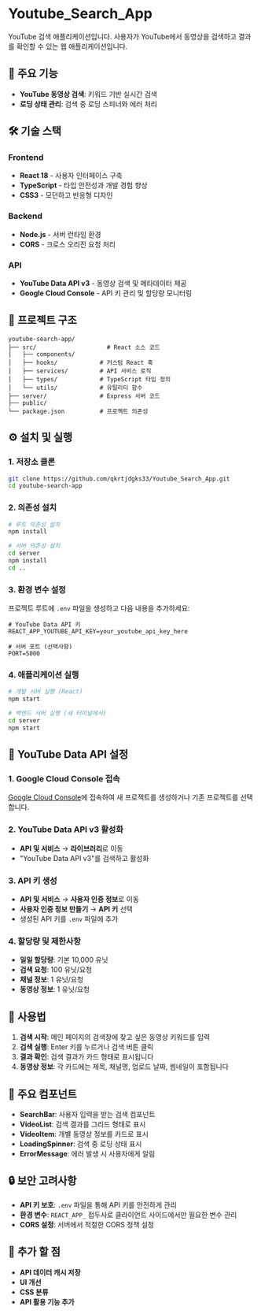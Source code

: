 # Youtube_Search_App

YouTube 검색 애플리케이션입니다. 사용자가 YouTube에서 동영상을 검색하고 결과를 확인할 수 있는 웹 애플리케이션입니다.

## 🚀 주요 기능

- **YouTube 동영상 검색**: 키워드 기반 실시간 검색
- **로딩 상태 관리**: 검색 중 로딩 스피너와 에러 처리

## 🛠️ 기술 스택

### Frontend
- **React 18** - 사용자 인터페이스 구축
- **TypeScript** - 타입 안전성과 개발 경험 향상
- **CSS3** - 모던하고 반응형 디자인

### Backend
- **Node.js** - 서버 런타임 환경
- **CORS** - 크로스 오리진 요청 처리

### API
- **YouTube Data API v3** - 동영상 검색 및 메타데이터 제공
- **Google Cloud Console** - API 키 관리 및 할당량 모니터링

## 📁 프로젝트 구조

```
youtube-search-app/
├── src/                    # React 소스 코드
│   ├── components/       
│   ├── hooks/            # 커스텀 React 훅
│   ├── services/         # API 서비스 로직
│   ├── types/            # TypeScript 타입 정의
│   └── utils/            # 유틸리티 함수
├── server/               # Express 서버 코드
├── public/               
└── package.json          # 프로젝트 의존성
```

## ⚙️ 설치 및 실행

### 1. 저장소 클론
```bash
git clone https://github.com/qkrtjdgks33/Youtube_Search_App.git
cd youtube-search-app
```

### 2. 의존성 설치
```bash
# 루트 의존성 설치
npm install

# 서버 의존성 설치
cd server
npm install
cd ..
```

### 3. 환경 변수 설정
프로젝트 루트에 `.env` 파일을 생성하고 다음 내용을 추가하세요:

```env
# YouTube Data API 키
REACT_APP_YOUTUBE_API_KEY=your_youtube_api_key_here

# 서버 포트 (선택사항)
PORT=5000
```

### 4. 애플리케이션 실행
```bash
# 개발 서버 실행 (React)
npm start

# 백엔드 서버 실행 (새 터미널에서)
cd server
npm start
```

## 🔑 YouTube Data API 설정

### 1. Google Cloud Console 접속
[Google Cloud Console](https://console.cloud.google.com/)에 접속하여 새 프로젝트를 생성하거나 기존 프로젝트를 선택합니다.

### 2. YouTube Data API v3 활성화
- **API 및 서비스** → **라이브러리**로 이동
- "YouTube Data API v3"를 검색하고 활성화

### 3. API 키 생성
- **API 및 서비스** → **사용자 인증 정보**로 이동
- **사용자 인증 정보 만들기** → **API 키** 선택
- 생성된 API 키를 `.env` 파일에 추가

### 4. 할당량 및 제한사항
- **일일 할당량**: 기본 10,000 유닛
- **검색 요청**: 100 유닛/요청
- **채널 정보**: 1 유닛/요청
- **동영상 정보**: 1 유닛/요청

## 📖 사용법

1. **검색 시작**: 메인 페이지의 검색창에 찾고 싶은 동영상 키워드를 입력
2. **검색 실행**: Enter 키를 누르거나 검색 버튼 클릭
3. **결과 확인**: 검색 결과가 카드 형태로 표시됩니다
4. **동영상 정보**: 각 카드에는 제목, 채널명, 업로드 날짜, 썸네일이 포함됩니다

## 🎨 주요 컴포넌트

- **SearchBar**: 사용자 입력을 받는 검색 컴포넌트
- **VideoList**: 검색 결과를 그리드 형태로 표시
- **VideoItem**: 개별 동영상 정보를 카드로 표시
- **LoadingSpinner**: 검색 중 로딩 상태 표시
- **ErrorMessage**: 에러 발생 시 사용자에게 알림

## 🔒 보안 고려사항

- **API 키 보호**: `.env` 파일을 통해 API 키를 안전하게 관리
- **환경 변수**: `REACT_APP_` 접두사로 클라이언트 사이드에서만 필요한 변수 관리
- **CORS 설정**: 서버에서 적절한 CORS 정책 설정

## 🚀 추가 할 점

- **API 데이터 캐시 저장**
- **UI 개선**
- **CSS 분류**
- **API 활용 기능 추가**

